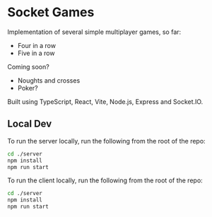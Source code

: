 # Socket Games

Implementation of several simple multiplayer games, so far:

- Four in a row
- Five in a row

Coming soon?

- Noughts and crosses
- Poker?

Built using TypeScript, React, Vite, Node.js, Express and Socket.IO.

## Local Dev

To run the server locally, run the following from the root of the repo:

```sh
cd ./server
npm install
npm run start
```

To run the client locally, run the following from the root of the repo:

```sh
cd ./server
npm install
npm run start
```
